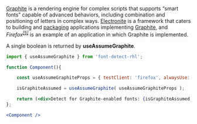 <!-- # useAssumeGraphite -->
[Graphite](https://scripts.sil.org/cms/scripts/page.php?site_id=projects&item_id=graphite_about) is a rendering engine for complex scripts that supports “smart fonts” capable of advanced behaviors, including combination and positioning of letters in complex ways. [Electronite](https://www.npmjs.com/package/electronite) is a framework that caters to building and [packaging](https://www.npmjs.com/package/electronite-packager) applications implementing [Graphite](https://scripts.sil.org/cms/scripts/page.php?site_id=projects&item_id=graphite_about), and *Firefox<sup>[[5]](#f5)</sup>* is an example of an application in which Graphite is implemented.

A single boolean is returned by **useAssumeGraphite**.
```jsx
import { useAssumeGraphite } from 'font-detect-rhl';

function Component(){

    const useAssumeGraphiteProps = { testClient: 'firefox', alwaysUse: false };

    isGraphiteAssumed = useAssumeGraphite( useAssumeGraphiteProps );

    return (<div>Detect for Graphite-enabled fonts: {isGraphiteAssumed.toString()}</div>);
};

<Component />
```
